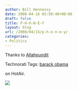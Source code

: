 ```yaml
---
author: Bill Hennessy
date: 2008-04-16 03:50:40+00:00
draft: false
title: P-H-O-N-E-Y
layout: blog
url: /2008/04/15/p-h-o-n-e-y/
categories:
- Politics
---
```


Thanks to [Allahpundit](https://hotair.com/archives/2008/04/15/obama-back-to-wearing-an-american-flag-pin/)

 

Technorati Tags: [barack obama](https://technorati.com/tags/barack%20obama)

 

on HotAir.

 

![](https://michellemalkin.cachefly.net/hotair.com/wp/wp-content/uploads/2008/04/obama-pin.jpg)

